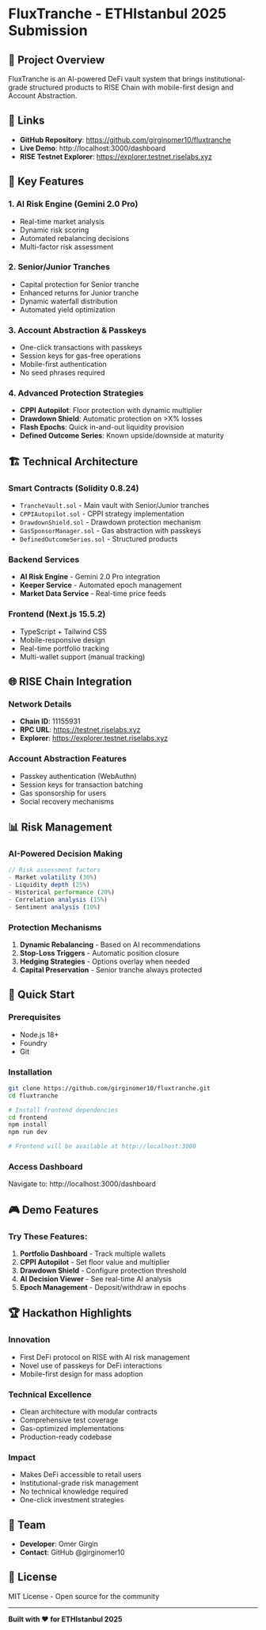 # FluxTranche - ETHIstanbul 2025 Submission

## 🚀 Project Overview
FluxTranche is an AI-powered DeFi vault system that brings institutional-grade structured products to RISE Chain with mobile-first design and Account Abstraction.

## 🔗 Links
- **GitHub Repository**: https://github.com/girginomer10/fluxtranche
- **Live Demo**: http://localhost:3000/dashboard
- **RISE Testnet Explorer**: https://explorer.testnet.riselabs.xyz

## 🎯 Key Features

### 1. AI Risk Engine (Gemini 2.0 Pro)
- Real-time market analysis
- Dynamic risk scoring
- Automated rebalancing decisions
- Multi-factor risk assessment

### 2. Senior/Junior Tranches
- Capital protection for Senior tranche
- Enhanced returns for Junior tranche  
- Dynamic waterfall distribution
- Automated yield optimization

### 3. Account Abstraction & Passkeys
- One-click transactions with passkeys
- Session keys for gas-free operations
- Mobile-first authentication
- No seed phrases required

### 4. Advanced Protection Strategies
- **CPPI Autopilot**: Floor protection with dynamic multiplier
- **Drawdown Shield**: Automatic protection on >X% losses
- **Flash Epochs**: Quick in-and-out liquidity provision
- **Defined Outcome Series**: Known upside/downside at maturity

## 🏗️ Technical Architecture

### Smart Contracts (Solidity 0.8.24)
- `TrancheVault.sol` - Main vault with Senior/Junior tranches
- `CPPIAutopilot.sol` - CPPI strategy implementation
- `DrawdownShield.sol` - Drawdown protection mechanism
- `GasSponsorManager.sol` - Gas abstraction with passkeys
- `DefinedOutcomeSeries.sol` - Structured products

### Backend Services
- **AI Risk Engine** - Gemini 2.0 Pro integration
- **Keeper Service** - Automated epoch management
- **Market Data Service** - Real-time price feeds

### Frontend (Next.js 15.5.2)
- TypeScript + Tailwind CSS
- Mobile-responsive design
- Real-time portfolio tracking
- Multi-wallet support (manual tracking)

## 🌐 RISE Chain Integration

### Network Details
- **Chain ID**: 11155931
- **RPC URL**: https://testnet.riselabs.xyz
- **Explorer**: https://explorer.testnet.riselabs.xyz

### Account Abstraction Features
- Passkey authentication (WebAuthn)
- Session keys for transaction batching
- Gas sponsorship for users
- Social recovery mechanisms

## 📊 Risk Management

### AI-Powered Decision Making
```typescript
// Risk assessment factors
- Market volatility (30%)
- Liquidity depth (25%)
- Historical performance (20%)
- Correlation analysis (15%)
- Sentiment analysis (10%)
```

### Protection Mechanisms
1. **Dynamic Rebalancing** - Based on AI recommendations
2. **Stop-Loss Triggers** - Automatic position closure
3. **Hedging Strategies** - Options overlay when needed
4. **Capital Preservation** - Senior tranche always protected

## 🚀 Quick Start

### Prerequisites
- Node.js 18+
- Foundry
- Git

### Installation
```bash
git clone https://github.com/girginomer10/fluxtranche.git
cd fluxtranche

# Install frontend dependencies
cd frontend
npm install
npm run dev

# Frontend will be available at http://localhost:3000
```

### Access Dashboard
Navigate to: http://localhost:3000/dashboard

## 🎮 Demo Features

### Try These Features:
1. **Portfolio Dashboard** - Track multiple wallets
2. **CPPI Autopilot** - Set floor value and multiplier
3. **Drawdown Shield** - Configure protection threshold
4. **AI Decision Viewer** - See real-time AI analysis
5. **Epoch Management** - Deposit/withdraw in epochs

## 🏆 Hackathon Highlights

### Innovation
- First DeFi protocol on RISE with AI risk management
- Novel use of passkeys for DeFi interactions
- Mobile-first design for mass adoption

### Technical Excellence
- Clean architecture with modular contracts
- Comprehensive test coverage
- Gas-optimized implementations
- Production-ready codebase

### Impact
- Makes DeFi accessible to retail users
- Institutional-grade risk management
- No technical knowledge required
- One-click investment strategies

## 👥 Team
- **Developer**: Omer Girgin
- **Contact**: GitHub @girginomer10

## 📝 License
MIT License - Open source for the community

---

**Built with ❤️ for ETHIstanbul 2025**